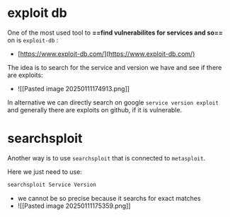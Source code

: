 
# exploit db
One of the most used tool to **==find vulnerabilites for services and so==** on is `exploit-db` :
- [https://www.exploit-db.com/](https://www.exploit-db.com/)

The idea is to search for the service and version we have and see if there are exploits:
- ![[Pasted image 20250111174913.png]]


In alternative we can directly search on google `service version exploit` and generally there are exploits on github, if it is vulnerable.


# searchsploit
Another way is to use `searchsploit` that is connected to `metasploit`.

Here we just need to use:
```bash
searchsploit Service Version
```
- we cannot be so precise because it searchs for exact matches
- ![[Pasted image 20250111175359.png]]



